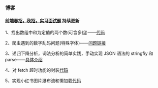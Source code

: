 ### 博客

#### [前端春招，秋招，实习面试题](./Interview) 持续更新

1、找出数组中和为定值的两个数(可含多组)——[代码](https://github.com/xuan45/Blog/tree/master/Algorithms/%E4%B8%A4%E4%B8%AA%E6%95%B0%E5%92%8C%E4%B8%BA%E5%AE%9A%E5%80%BC/main.cpp)

2、爬虫遇到的数字乱码问题(特殊字体)——[问题链接](https://cnodejs.org/topic/5ad1bc783edb2aff6be8580f)

3、递归下降分析，词法分析的简单实践，手动实现 JSON 语法的 stringfiy 和 parse——[具体介绍](https://github.com/xuan45/Blog/tree/master/Algorithms/Json)

4、对 fetch 超时功能的封装[代码](https://github.com/xuan45/Blog/tree/master/Frontend/fetch-timeout.js)

5、实现小红书图片瀑布流和懒加载[代码](https://github.com/xuan45/Blog/tree/master/Frontend/lazy-load.html)
